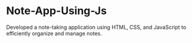 # Note-App-Using-Js
Developed a note-taking application using HTML, CSS, and JavaScript to efficiently organize and manage notes.
